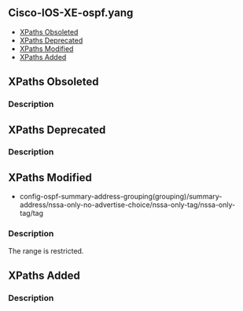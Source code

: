 ## Cisco-IOS-XE-ospf.yang


- [XPaths Obsoleted](#xpaths-obsoleted)
- [XPaths Deprecated](#xpaths-deprecated)
- [XPaths Modified](#xpaths-modified)
- [XPaths Added](#xpaths-added)

## XPaths Obsoleted

### Description

## XPaths Deprecated

### Description

## XPaths Modified

- config-ospf-summary-address-grouping(grouping)/summary-address/nssa-only-no-advertise-choice/nssa-only-tag/nssa-only-tag/tag

### Description

The range is restricted.

## XPaths Added

### Description
